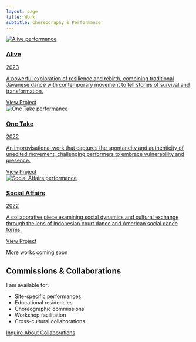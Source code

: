 ```yaml
---
layout: page
title: Work
subtitle: Choreography & Performance
---
```


<div class="grid md:grid-cols-2 lg:grid-cols-3 gap-8">
  <!-- Alive -->
  <a href="{{ '/work/alive/' | relative_url }}" class="group block overflow-hidden rounded-lg shadow-lg hover:shadow-2xl transition-all duration-300">
    <div class="relative h-64 bg-gray-200 overflow-hidden">
      <img src="{{ '/assets/img/alive-hero.webp' | relative_url }}" 
           alt="Alive performance" 
           class="w-full h-full object-cover group-hover:scale-110 transition-transform duration-300"
           loading="lazy"
           onerror="this.style.display='none'">
      <div class="absolute inset-0 bg-gradient-to-t from-black/60 to-transparent"></div>
      <div class="absolute bottom-0 left-0 right-0 p-4 text-white">
        <h3 class="text-xl font-quicksand font-bold">Alive</h3>
        <p class="text-sm opacity-90">2023</p>
      </div>
    </div>
    <div class="p-4">
      <p class="text-gray-700 line-clamp-3">
        A powerful exploration of resilience and rebirth, combining traditional Javanese dance with contemporary movement to tell stories of survival and transformation.
      </p>
      <span class="inline-block mt-3 text-rose font-medium group-hover:text-rose-light transition">
        View Project <i class="fas fa-arrow-right ml-1"></i>
      </span>
    </div>
  </a>

  <!-- One Take -->
  <a href="{{ '/work/one-take/' | relative_url }}" class="group block overflow-hidden rounded-lg shadow-lg hover:shadow-2xl transition-all duration-300">
    <div class="relative h-64 bg-gray-200 overflow-hidden">
      <img src="{{ '/assets/img/one-take-hero.webp' | relative_url }}" 
           alt="One Take performance" 
           class="w-full h-full object-cover group-hover:scale-110 transition-transform duration-300"
           loading="lazy"
           onerror="this.style.display='none'">
      <div class="absolute inset-0 bg-gradient-to-t from-black/60 to-transparent"></div>
      <div class="absolute bottom-0 left-0 right-0 p-4 text-white">
        <h3 class="text-xl font-quicksand font-bold">One Take</h3>
        <p class="text-sm opacity-90">2022</p>
      </div>
    </div>
    <div class="p-4">
      <p class="text-gray-700 line-clamp-3">
        An improvisational work that captures the spontaneity and authenticity of unedited movement, challenging performers to embrace vulnerability and presence.
      </p>
      <span class="inline-block mt-3 text-rose font-medium group-hover:text-rose-light transition">
        View Project <i class="fas fa-arrow-right ml-1"></i>
      </span>
    </div>
  </a>

  <!-- Social Affairs -->
  <a href="{{ '/work/social-affairs/' | relative_url }}" class="group block overflow-hidden rounded-lg shadow-lg hover:shadow-2xl transition-all duration-300">
    <div class="relative h-64 bg-gray-200 overflow-hidden">
      <img src="{{ '/assets/img/social-affairs-hero.webp' | relative_url }}" 
           alt="Social Affairs performance" 
           class="w-full h-full object-cover group-hover:scale-110 transition-transform duration-300"
           loading="lazy"
           onerror="this.style.display='none'">
      <div class="absolute inset-0 bg-gradient-to-t from-black/60 to-transparent"></div>
      <div class="absolute bottom-0 left-0 right-0 p-4 text-white">
        <h3 class="text-xl font-quicksand font-bold">Social Affairs</h3>
        <p class="text-sm opacity-90">2022</p>
      </div>
    </div>
    <div class="p-4">
      <p class="text-gray-700 line-clamp-3">
        A collaborative piece examining social dynamics and cultural exchange through the lens of Indonesian court dance and American social dance forms.
      </p>
      <span class="inline-block mt-3 text-rose font-medium group-hover:text-rose-light transition">
        View Project <i class="fas fa-arrow-right ml-1"></i>
      </span>
    </div>
  </a>

  <!-- Placeholder for more works -->
  <div class="group block overflow-hidden rounded-lg shadow-lg bg-gray-100 p-8 flex items-center justify-center">
    <div class="text-center">
      <i class="fas fa-plus-circle text-4xl text-gray-400 mb-4"></i>
      <p class="text-gray-600">More works coming soon</p>
    </div>
  </div>
</div>

## Commissions & Collaborations

I am available for:
- Site-specific performances
- Educational residencies
- Choreographic commissions
- Workshop facilitation
- Cross-cultural collaborations

<div class="text-center mt-8">
  <a href="#contact" class="inline-block bg-rose text-white px-6 py-3 rounded-full font-medium hover:bg-rose-light transition">
    Inquire About Collaborations
  </a>
</div>
